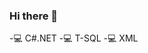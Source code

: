 ### Hi there 👋

-:computer: C#.NET
-:computer: T-SQL
-:computer: XML

<!--
**yazilimdx/yazilimdx** is a ✨ _special_ ✨ repository because its `README.md` (this file) appears on your GitHub profile.

Here are some ideas to get you started:

- :computer: C#.NET
- :computer: T-SQL
- 👯 I’m looking to collaborate on ...
- 🤔 I’m looking for help with ...
- 💬 Ask me about ...
- 📫 How to reach me: ...
- 😄 Pronouns: ...
- ⚡ Fun fact: ...
-->
